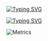 
[![Typing SVG](https://readme-typing-svg.demolab.com?font=Fira+Code&pause=1000&center=true&width=435&lines=have+a+nice+day;wish+you+will+be+happy)](https://git.io/typing-svg)

[![Typing SVG](https://readme-typing-svg.demolab.com?font=Fira+Code&pause=1000&color=F75C49&center=true&vCenter=true&multiline=true&width=500&lines=------------------------------------------------------------------------)](https://git.io/typing-svg)

![Metrics](https://metrics.lecoq.io/bm131488bm?template=classic&base=header%2C%20activity%2C%20community%2C%20repositories%2C%20metadata&base.indepth=false&base.hireable=false&base.skip=false&config.timezone=Asia%2FShanghai)
